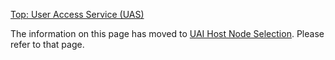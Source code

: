 [Top: User Access Service (UAS)](User_Access_Service_UAS.md)

The information on this page has moved to [UAI Host Node Selection](UAI_Host_Node_Selection.md).  Please refer to that page.
